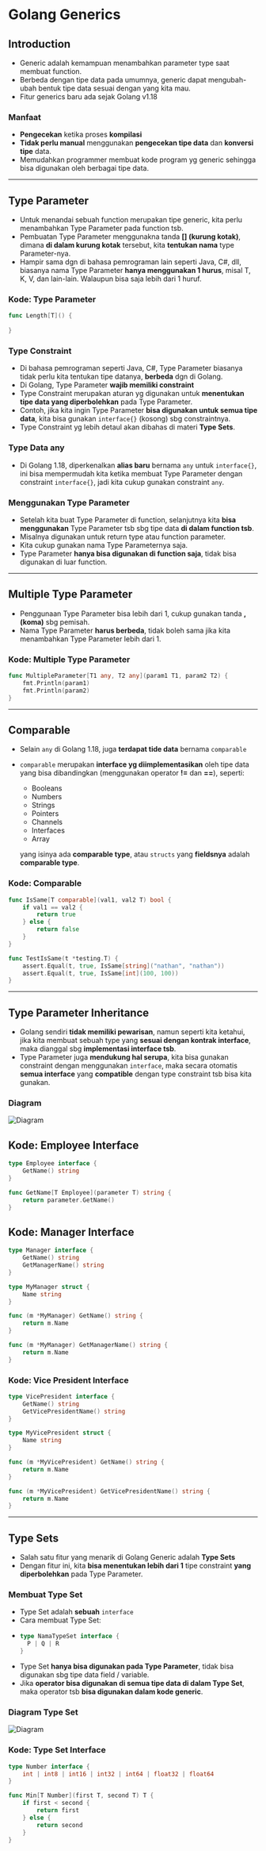 # Golang Generics

## Introduction
- Generic adalah kemampuan menambahkan parameter type saat membuat function.
- Berbeda dengan tipe data pada umumnya, generic dapat mengubah-ubah bentuk tipe data sesuai dengan yang kita mau.
- Fitur generics baru ada sejak Golang v1.18

### Manfaat
- **Pengecekan** ketika proses **kompilasi**
- **Tidak perlu manual** menggunakan **pengecekan tipe data** dan **konversi tipe** data.
- Memudahkan programmer membuat kode program yg generic sehingga bisa digunakan oleh berbagai tipe data.

---

## Type Parameter
- Untuk menandai sebuah function merupakan tipe generic, kita perlu menambahkan Type Parameter pada function tsb.
- Pembuatan Type Parameter menggunakna tanda **[] (kurung kotak)**, dimana **di dalam kurung kotak** tersebut, kita **tentukan nama** type Parameter-nya.
- Hampir sama dgn di bahasa pemrograman lain seperti Java, C#, dll, biasanya nama Type Parameter **hanya menggunakan 1 hurus**, misal T, K, V, dan lain-lain. Walaupun bisa saja lebih dari 1 huruf.

### Kode: Type Parameter
```go
func Length[T]() {
	
}
```

### Type Constraint
- Di bahasa pemrograman seperti Java, C#, Type Parameter biasanya tidak perlu kita tentukan tipe datanya, **berbeda** dgn di Golang.
- Di Golang, Type Parameter **wajib memiliki constraint**
- Type Constraint merupakan aturan yg digunakan untuk **menentukan tipe data yang diperbolehkan** pada Type Parameter.
- Contoh, jika kita ingin Type Parameter **bisa digunakan untuk semua tipe data**, kita bisa gunakan `interface{}` (kosong) sbg constraintnya.
- Type Constraint yg lebih detaul akan dibahas di materi **Type Sets**.

### Type Data any
- Di Golang 1.18, diperkenalkan **alias baru** bernama `any` untuk `interface{}`, ini bisa mempermudah kita ketika membuat Type Parameter dengan constraint `interface{}`, jadi kita cukup gunakan constraint `any`.

### Menggunakan Type Parameter
- Setelah kita buat Type Parameter di function, selanjutnya kita **bisa menggunakan** Type Parameter tsb sbg tipe data **di dalam function tsb**.
- Misalnya digunakan untuk return type atau function parameter.
- Kita cukup gunakan nama Type Parameternya saja.
- Type Parameter **hanya bisa digunakan di function saja**, tidak bisa digunakan di luar function.

---

## Multiple Type Parameter
- Penggunaan Type Parameter bisa lebih dari 1, cukup gunakan tanda **, (koma)** sbg pemisah.
- Nama Type Parameter **harus berbeda**, tidak boleh sama jika kita menambahkan Type Parameter lebih dari 1.

### Kode: Multiple Type Parameter
```go
func MultipleParameter[T1 any, T2 any](param1 T1, param2 T2) {
	fmt.Println(param1)
	fmt.Println(param2)
}
```

---

## Comparable
- Selain `any` di Golang 1.18, juga **terdapat tide data** bernama `comparable`
- `comparable` merupakan **interface yg diimplementasikan** oleh tipe data yang bisa dibandingkan (menggunakan operator **!=** dan **==**), seperti:
  - Booleans
  - Numbers
  - Strings
  - Pointers
  - Channels
  - Interfaces
  - Array

  yang isinya ada **comparable type**, atau `structs` yang **fieldsnya** adalah **comparable type**.

### Kode: Comparable
```go
func IsSame[T comparable](val1, val2 T) bool {
	if val1 == val2 {
		return true
    } else {
	    return false	
    }   
}

func TestIsSame(t *testing.T) {
	assert.Equal(t, true, IsSame[string]("nathan", "nathan"))
	assert.Equal(t, true, IsSame[int](100, 100))
}
```

---

## Type Parameter Inheritance
- Golang sendiri **tidak memiliki pewarisan**, namun seperti kita ketahui, jika kita membuat sebuah type yang **sesuai dengan kontrak interface**, maka dianggal sbg **implementasi interface tsb**.
- Type Parameter juga **mendukung hal serupa**, kita bisa gunakan constraint dengan menggunakan `interface`, maka secara otomatis **semua interface** yang **compatible** dengan type constraint tsb bisa kita gunakan.

### Diagram
![Diagram](./assets/1.png)

## Kode: Employee Interface
```go
type Employee interface {
	GetName() string
}

func GetName[T Employee](parameter T) string {
	return parameter.GetName()
}
```

## Kode: Manager Interface
```go
type Manager interface {
	GetName() string
	GetManagerName() string
}

type MyManager struct {
	Name string
}

func (m *MyManager) GetName() string {
	return m.Name
}

func (m *MyManager) GetManagerName() string {
	return m.Name
}
```

### Kode: Vice President Interface
```go
type VicePresident interface {
	GetName() string
	GetVicePresidentName() string
}

type MyVicePresident struct {
	Name string
}

func (m *MyVicePresident) GetName() string {
	return m.Name
}

func (m *MyVicePresident) GetVicePresidentName() string {
	return m.Name
}
```

---


## Type Sets
- Salah satu fitur yang menarik di Golang Generic adalah **Type Sets**
- Dengan fitur ini, kita **bisa menentukan lebih dari 1** tipe constraint **yang diperbolehkan** pada Type Parameter.

### Membuat Type Set
- Type Set adalah **sebuah** `interface`
- Cara membuat Type Set:
- ```go
  type NamaTypeSet interface {
    P | Q | R
  }
  ```
- Type Set **hanya bisa digunakan pada Type Parameter**, tidak bisa digunakan sbg tipe data field / variable.
- Jika **operator bisa digunakan di semua tipe data di dalam Type Set**, maka operator tsb **bisa digunakan dalam kode generic**.

### Diagram Type Set
![Diagram](./assets/2.png)

### Kode: Type Set Interface
```go
type Number interface {
    int | int8 | int16 | int32 | int64 | float32 | float64
}

func Min[T Number](first T, second T) T {
    if first < second {
        return first
    } else {
        return second	
    }   
}
```